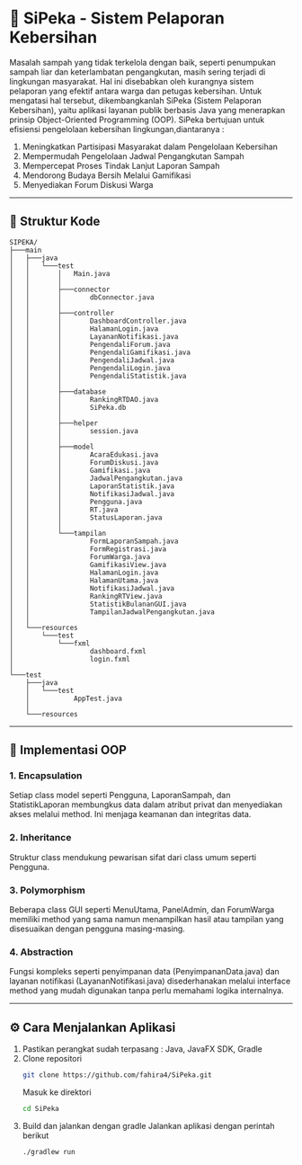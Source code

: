 # 📑 SiPeka - Sistem Pelaporan Kebersihan
Masalah sampah yang tidak terkelola dengan baik, seperti penumpukan sampah liar dan keterlambatan pengangkutan, masih sering terjadi di lingkungan masyarakat. Hal ini disebabkan oleh kurangnya sistem pelaporan yang efektif antara warga dan petugas kebersihan. Untuk mengatasi hal tersebut, dikembangkanlah SiPeka (Sistem Pelaporan Kebersihan), yaitu aplikasi layanan publik berbasis Java yang menerapkan prinsip Object-Oriented Programming (OOP). SiPeka bertujuan untuk efisiensi pengelolaan kebersihan lingkungan,diantaranya :
1.	Meningkatkan Partisipasi Masyarakat dalam Pengelolaan Kebersihan
2.	Mempermudah Pengelolaan Jadwal Pengangkutan Sampah
3.	Mempercepat Proses Tindak Lanjut Laporan Sampah
4.	Mendorong Budaya Bersih Melalui Gamifikasi
5.	Menyediakan Forum Diskusi Warga
---
## 📂 Struktur Kode
```
SIPEKA/
├───main
│   ├───java
│   │   └───test
│   │       │   Main.java
│   │       │
│   │       ├───connector
│   │       │       dbConnector.java
│   │       │
│   │       ├───controller
│   │       │       DashboardController.java
│   │       │       HalamanLogin.java
│   │       │       LayananNotifikasi.java
│   │       │       PengendaliForum.java
│   │       │       PengendaliGamifikasi.java
│   │       │       PengendaliJadwal.java
│   │       │       PengendaliLogin.java
│   │       │       PengendaliStatistik.java
│   │       │
│   │       ├───database
│   │       │       RankingRTDAO.java
│   │       │       SiPeka.db
│   │       │
│   │       ├───helper
│   │       │       session.java
│   │       │
│   │       ├───model
│   │       │       AcaraEdukasi.java
│   │       │       ForumDiskusi.java
│   │       │       Gamifikasi.java
│   │       │       JadwalPengangkutan.java
│   │       │       LaporanStatistik.java
│   │       │       NotifikasiJadwal.java
│   │       │       Pengguna.java
│   │       │       RT.java
│   │       │       StatusLaporan.java
│   │       │
│   │       └───tampilan
│   │               FormLaporanSampah.java
│   │               FormRegistrasi.java
│   │               ForumWarga.java
│   │               GamifikasiView.java
│   │               HalamanLogin.java
│   │               HalamanUtama.java
│   │               NotifikasiJadwal.java
│   │               RankingRTView.java
│   │               StatistikBulananGUI.java
│   │               TampilanJadwalPengangkutan.java
│   │
│   └───resources
│       └───test
│           └───fxml
│                   dashboard.fxml
│                   login.fxml
│
└───test
    ├───java
    │   └───test
    │           AppTest.java
    │
    └───resources
```
---
## 🔎 Implementasi OOP
### 1. Encapsulation
Setiap class model seperti Pengguna, LaporanSampah, dan StatistikLaporan membungkus data dalam atribut privat dan menyediakan akses melalui method. Ini menjaga keamanan dan integritas data.

### 2. Inheritance
Struktur class mendukung pewarisan sifat dari class umum seperti Pengguna.

### 3. Polymorphism
Beberapa class GUI seperti MenuUtama, PanelAdmin, dan ForumWarga memiliki method yang sama namun menampilkan hasil atau tampilan yang disesuaikan dengan pengguna masing-masing.

### 4. Abstraction
Fungsi kompleks seperti penyimpanan data (PenyimpananData.java) dan layanan notifikasi (LayananNotifikasi.java) disederhanakan melalui interface method yang mudah digunakan tanpa perlu memahami logika internalnya.

---
## ⚙️ Cara Menjalankan Aplikasi
1. Pastikan perangkat sudah terpasang : Java, JavaFX SDK, Gradle
2. Clone repositori
   ```sh
   git clone https://github.com/fahira4/SiPeka.git
   ```
   Masuk ke direktori
   ```sh
   cd SiPeka
   ```
3. Build dan jalankan dengan gradle
   Jalankan aplikasi dengan perintah berikut
   ```sh
   ./gradlew run
   ```
